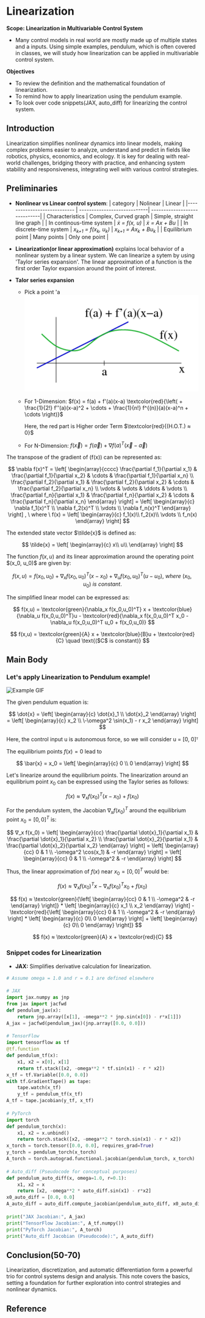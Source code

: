 # Linearization

**Scope: Linearization in Multivariable Control System** 
- Many control models in real world are mostly made up of multiple states and a inputs. Using simple examples, pendulum, which is often covered in classes, we will study how linearization can be applied in multivariable control system.

**Objectives**
- To review the definition and the mathematical foundation of linearization.
- To remind how to apply linearization using the pendulum example.
- To look over code snippets(JAX, auto_diff) for linearizing the control system.

## Introduction
Linearization simplifies nonlinear dynamics into linear models, making complex problems easier to analyze, understand and predict in fields like robotics, physics, economics, and ecology. It is key for dealing with real-world challenges, bridging theory with practice, and enhancing system stability and responsiveness, integrating well with various control strategies.


## Preliminaries
- **Nonlinear vs Linear control system**:
  |          category             |           Nolinear          |         Linear               |
  |----------------------------   | ----------------------------| -----------------------------|
  |       Characteristics         |   Complex, Curved graph     |  Simple, straight line graph |
  |   In continous-time system    |      <i>ẋ = f(x, u)</i>     |      <i>ẋ = Ax + Bu</i>      |
  |   In discrete-time system     |     <i>x<sub>k+1</sub> = f(x<sub>k</sub>, u<sub>k</sub>)</i> | <i>x<sub>k+1</sub> = Ax<sub>k</sub> + Bu<sub>k</sub></i> |
  | Equilibrium point | Many points | Only one point |
- **Linearization(or linear approximation)** explains local behavior of a nonlinear system by a linear system. We can linearize a sytem by using 'Taylor series expansion'. The linear approximation of a function is the first order Taylor expansion around the point of interest.

- **Talor series expansion**
  - Pick a point 'a
  ![alt text](figs/Linearization.png "Title")
  - For 1-Dimension: $f(x) = f(a) + f'(a)(x-a) \textcolor{red}{\left( + \frac{1}{2!} f''(a)(x-a)^2 + \cdots + \frac{1}{n!} f^{(n)}(a)(x-a)^n + \cdots \right)}$
    
    Here, the red part is Higher order Term $\textcolor{red}{(H.O.T.) ≈ 0}$
  - For N-Dimension: $f(\vec{x}) = f(\vec{a}) + \nabla f(a)^{T} (\vec{x} - \vec{a})$

The transpose of the gradient of \(f(x)\) can be represented as:

$$
\nabla f(x)^T = \left[ \begin{array}{cccc}
\frac{\partial f_1}{\partial x_1} & \frac{\partial f_1}{\partial x_2} & \cdots & \frac{\partial f_1}{\partial x_n} \\
\frac{\partial f_2}{\partial x_1} & \frac{\partial f_2}{\partial x_2} & \cdots & \frac{\partial f_2}{\partial x_n} \\
\vdots & \vdots & \ddots & \vdots \\
\frac{\partial f_n}{\partial x_1} & \frac{\partial f_n}{\partial x_2} & \cdots & \frac{\partial f_n}{\partial x_n}
\end{array} \right]
= \left[ \begin{array}{c}
\nabla f_1(x)^T \\
\nabla f_2(x)^T \\
\vdots \\
\nabla f_n(x)^T
\end{array} \right]
, \ where \ f(x) = \left[ \begin{array}{c}
f_1(x)\\
f_2(x)\\
\vdots \\
f_n(x)
\end{array} \right]
$$

The extended state vector $\tilde{x}\$ is defined as:

$$
\tilde{x} = \left[ \begin{array}{c}
x\\
u\\
\end{array} \right]
$$

The function $f(x, u)$ and its linear approximation around the operating point $\(x_0, u_0)\$ are given by:

$$
f(x,u) = f(x_0,u_0) + \nabla_x f(x_0,u_0)^T (x - x_0) + \nabla_u f(x_0,u_0)^T (u - u_0), \ where \ (x_0, u_0) \ is \ constant.
$$

The simplified linear model can be expressed as:

$$
f(x,u) = \textcolor{green}{\nabla_x f(x_0,u_0)^T} x + \textcolor{blue}{\nabla_u f(x_0,u_0)^T}u - \textcolor{red}{\nabla_x f(x_0,u_0)^T x_0 - \nabla_u f(x_0,u_0)^T u_0 + f(x_0,u_0)}
$$

$$
f(x,u) = \textcolor{green}{A} x + \textcolor{blue}{B}u + \textcolor{red}{C}    \quad \text{($C$ is constant)}
$$

## Main Body

### Let's apply Linearization to Pendulum example!

![Example GIF](https://media.giphy.com/media/v1.Y2lkPTc5MGI3NjExdTgwa2NwaG15b2hremNxbTUzMjZmbm9rbXljZzZ4MDd4ZHZnY2NhdiZlcD12MV9naWZzX3NlYXJjaCZjdD1n/TGJCnaADJBLM22w76L/giphy.gif "Example GIF")

The given pendulum equation is:

$$
\dot{x} = \left[ \begin{array}{c}
\dot{x}_1 \\
\dot{x}_2
\end{array} \right]
 = \left[ \begin{array}{c}
x_2 \\
 \-\omega^2 \sin(x_1) - r x_2
\end{array} \right]
$$

Here, the control input u is autonomous force, so we will consider u = [0, 0]ᵀ

The equilibrium points $f(x) = 0$ lead to 

$$
\bar{x} = x_0 = \left[ \begin{array}{c}
0 \\
0 
\end{array} \right]
$$

Let's linearize around the equilibrium points. The linearization around an equilibrium point $x_0$ can be expressed using the Taylor series as follows:

$$
f(x) ≈ ∇_x f(x_0)^T (x - x_0) + f(x_0)
$$

For the pendulum system, the Jacobian $∇_x f(x_0)^T$ around the equilibrium point $x_0 = [0, 0]^T$ is:

$$
∇_x f(x_0) = \left[ \begin{array}{cc}
\frac{\partial \dot{x}_1}{\partial x_1} & \frac{\partial \dot{x}_1}{\partial x_2} \\
\frac{\partial \dot{x}_2}{\partial x_1} & \frac{\partial \dot{x}_2}{\partial x_2}
\end{array} \right]
 = \left[ \begin{array}{cc}
0 & 1 \\
-\omega^2 \cos(x_1) & -r
\end{array} \right]
 = \left[ \begin{array}{cc}
0 & 1 \\
-\omega^2 & -r
\end{array} \right]
$$

Thus, the linear approximation of $f(x)$ near $x_0 = [0, 0]^T$ would be:

$$
f(x) ≈ ∇_x f(x_0)^Tx - ∇_x f(x_0)^T x_0 + f(x_0)
$$

$$
f(x) ≈ \textcolor{green}{\left[ \begin{array}{cc}
0 & 1 \\
-\omega^2 & -r
\end{array} \right]} * 
\left[ \begin{array}{c}
x_1 \\
x_2
\end{array} \right] - 
\textcolor{red}{\left[ \begin{array}{cc}
0 & 1 \\
-\omega^2 & -r
\end{array} \right] *
\left[ \begin{array}{c}
0\\
0
\end{array} \right] +
\left[ \begin{array}{c}
0\\
0
\end{array} \right]}
$$

$$
f(x) ≈ \textcolor{green}{A} x + \textcolor{red}{C}
$$

### Snippet codes for Linearization

- **JAX:** Simplifies derivative calculation for linearization.

```python
# Assume omega = 1.0 and r = 0.1 are defined elsewhere

# JAX
import jax.numpy as jnp
from jax import jacfwd
def pendulum_jax(x):
    return jnp.array([x[1], -omega**2 * jnp.sin(x[0]) - r*x[1]])
A_jax = jacfwd(pendulum_jax)(jnp.array([0.0, 0.0]))

# TensorFlow
import tensorflow as tf
@tf.function
def pendulum_tf(x):
    x1, x2 = x[0], x[1]
    return tf.stack([x2, -omega**2 * tf.sin(x1) - r * x2])
x_tf = tf.Variable([0.0, 0.0])
with tf.GradientTape() as tape:
    tape.watch(x_tf)
    y_tf = pendulum_tf(x_tf)
A_tf = tape.jacobian(y_tf, x_tf)

# PyTorch
import torch
def pendulum_torch(x):
    x1, x2 = x.unbind()
    return torch.stack([x2, -omega**2 * torch.sin(x1) - r * x2])
x_torch = torch.tensor([0.0, 0.0], requires_grad=True)
y_torch = pendulum_torch(x_torch)
A_torch = torch.autograd.functional.jacobian(pendulum_torch, x_torch)

# Auto_diff (Pseudocode for conceptual purposes)
def pendulum_auto_diff(x, omega=1.0, r=0.1):
    x1, x2 = x
    return [x2, -omega**2 * auto_diff.sin(x1) - r*x2]
x0_auto_diff = [0.0, 0.0]
A_auto_diff = auto_diff.compute_jacobian(pendulum_auto_diff, x0_auto_diff)

print("JAX Jacobian:", A_jax)
print("TensorFlow Jacobian:", A_tf.numpy())
print("PyTorch Jacobian:", A_torch)
print("Auto_diff Jacobian (Pseudocode):", A_auto_diff)
```
## Conclusion(50-70)
Linearization, discretization, and automatic differentiation form a powerful trio for control systems design and analysis. This note covers the basics, setting a foundation for further exploration into control strategies and nonlinear dynamics.

## Reference
